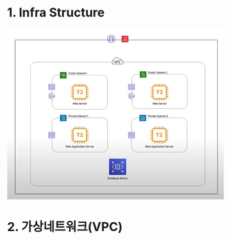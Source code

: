 # 1. Infra Structure

<img src="./images/aws001_infra structure.png" width="600" height="400" />

# 2. 가상네트워크(VPC)

